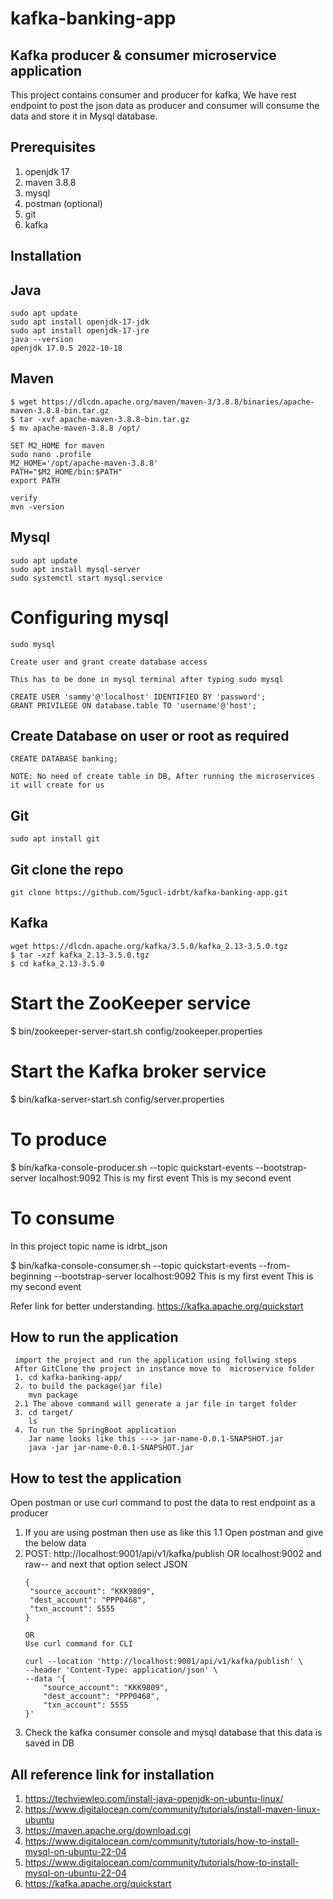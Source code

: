# kafka-banking-app

Kafka producer & consumer microservice application 
--
This project contains consumer and producer for kafka, We have rest endpoint to post the json data as producer and consumer will consume the data and store it in Mysql database.

Prerequisites
--
1) openjdk 17
2) maven 3.8.8
3) mysql
4) postman (optional)
5) git
6) kafka

Installation
--
Java
--
```
sudo apt update
sudo apt install openjdk-17-jdk
sudo apt install openjdk-17-jre
java --version
openjdk 17.0.5 2022-10-18
```
Maven
--
```
$ wget https://dlcdn.apache.org/maven/maven-3/3.8.8/binaries/apache-maven-3.8.8-bin.tar.gz
$ tar -xvf apache-maven-3.8.8-bin.tar.gz
$ mv apache-maven-3.8.8 /opt/

SET M2_HOME for maven
sudo nano .profile
M2_HOME='/opt/apache-maven-3.8.8'
PATH="$M2_HOME/bin:$PATH"
export PATH

verify
mvn -version
```
Mysql 
--
```
sudo apt update
sudo apt install mysql-server
sudo systemctl start mysql.service
```

# Configuring mysql
```
sudo mysql

Create user and grant create database access

This has to be done in mysql terminal after typing sudo mysql

CREATE USER 'sammy'@'localhost' IDENTIFIED BY 'password';
GRANT PRIVILEGE ON database.table TO 'username'@'host';
```
Create Database on user or root as required
---
```
CREATE DATABASE banking;

NOTE: No need of create table in DB, After running the microservices it will create for us
```

Git
--
```
sudo apt install git
```


Git clone the repo
--
```
git clone https://github.com/5gucl-idrbt/kafka-banking-app.git
```
Kafka
--
```
wget https://dlcdn.apache.org/kafka/3.5.0/kafka_2.13-3.5.0.tgz
$ tar -xzf kafka_2.13-3.5.0.tgz
$ cd kafka_2.13-3.5.0
```
# Start the ZooKeeper service
$ bin/zookeeper-server-start.sh config/zookeeper.properties

# Start the Kafka broker service
$ bin/kafka-server-start.sh config/server.properties

# To produce
$ bin/kafka-console-producer.sh --topic quickstart-events --bootstrap-server localhost:9092
This is my first event
This is my second event

# To consume
In this project topic name is idrbt_json

$ bin/kafka-console-consumer.sh --topic quickstart-events --from-beginning --bootstrap-server localhost:9092
This is my first event
This is my second event

Refer link for better understanding.
https://kafka.apache.org/quickstart

How to run the application
--
```
 import the project and run the application using follwing steps
 After GitClone the project in instance move to  microservice folder
 1. cd kafka-banking-app/
 2. to build the package(jar file)
    mvn package
 2.1 The above command will generate a jar file in target folder
 3. cd target/
    ls  
 4. To run the SpringBoot application
    Jar name looks like this ---> jar-name-0.0.1-SNAPSHOT.jar
    java -jar jar-name-0.0.1-SNAPSHOT.jar
```
How to test the application
--
Open postman or use curl command to post the data to rest endpoint as a producer
1. If you are using postman then use as like this
1.1 Open postman and give the below data
2. POST:    http://localhost:9001/api/v1/kafka/publish
   OR
   localhost:9002
   and raw-- and next that option select JSON
   ```
   {
    "source_account": "KKK9809",
    "dest_account": "PPP0468",
    "txn_account": 5555
   }
   
   OR
   Use curl command for CLI 
   
   curl --location 'http://localhost:9001/api/v1/kafka/publish' \
   --header 'Content-Type: application/json' \
   --data '{
       "source_account": "KKK9809",
       "dest_account": "PPP0468",
       "txn_account": 5555
   }'
   ```
4. Check the kafka consumer console and mysql database that this data is saved in DB

All reference link for installation
--
1) https://techviewleo.com/install-java-openjdk-on-ubuntu-linux/
2) https://www.digitalocean.com/community/tutorials/install-maven-linux-ubuntu
3) https://maven.apache.org/download.cgi
4) https://www.digitalocean.com/community/tutorials/how-to-install-mysql-on-ubuntu-22-04
5) https://www.digitalocean.com/community/tutorials/how-to-install-mysql-on-ubuntu-22-04
6) https://kafka.apache.org/quickstart



